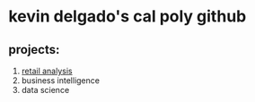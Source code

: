# kevin delgado's cal poly github
## projects:

1. [retail analysis](https://linkmehere.com)
2. business intelligence
3. data science
